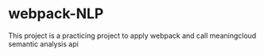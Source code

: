 # webpack-NLP
 This project is a practicing project to apply webpack and call meaningcloud semantic analysis api

